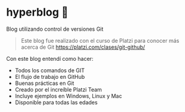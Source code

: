 # hyperblog 💚
Blog utilizando control de versiones Git

>Este blog fue realizado con el curso de Platzi para conocer más acerca de Git https://platzi.com/clases/git-github/

Con este blog entendí como hacer:
- Todos los comandos de GIT
- El flujo de trabajo en GitHub
- Buenas prácticas en Git
- Creado por el increíble Platzi Team
- Incluye ejemplos en Windows, Linux y Mac
- Disponible para todas las edades